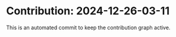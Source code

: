 # Contribution: 2024-12-26-03-11
This is an automated commit to keep the contribution graph active.
